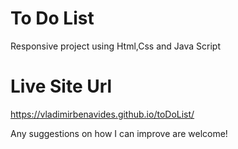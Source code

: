 #  To Do List
 Responsive project using Html,Css and Java Script
 
# Live Site Url
https://vladimirbenavides.github.io/toDoList/

Any suggestions on how I can improve are welcome!
